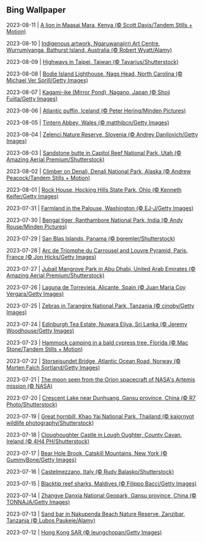 ## Bing Wallpaper
2023-08-11 | [A lion in Maasai Mara, Kenya (© Scott Davis/Tandem Stills + Motion)](./wallpaper/2023-08-11.jpg) 

2023-08-10 | [Indigenous artwork, Ngaruwanajirri Art Centre, Wurrumiyanga, Bathurst Island, Australia (© Robert Wyatt/Alamy)](./wallpaper/2023-08-10.jpg) 

2023-08-09 | [Highways in Taipei, Taiwan (© Tavarius/Shutterstock)](./wallpaper/2023-08-09.jpg) 

2023-08-08 | [Bodie Island Lighthouse, Nags Head, North Carolina (© Michael Ver Sprill/Getty Images)](./wallpaper/2023-08-08.jpg) 

2023-08-07 | [Kagami-ike (Mirror Pond), Nagano, Japan (© Shoji Fujita/Getty Images)](./wallpaper/2023-08-07.jpg) 

2023-08-06 | [Atlantic puffin, Iceland (© Peter Hering/Minden Pictures)](./wallpaper/2023-08-06.jpg) 

2023-08-05 | [Tintern Abbey, Wales (© matthibcn/Getty Images)](./wallpaper/2023-08-05.jpg) 

2023-08-04 | [Zelenci Nature Reserve, Slovenia (© Andrey Danilovich/Getty Images)](./wallpaper/2023-08-04.jpg) 

2023-08-03 | [Sandstone butte in Capitol Reef National Park, Utah (© Amazing Aerial Premium/Shutterstock)](./wallpaper/2023-08-03.jpg) 

2023-08-02 | [Climber on Denali, Denali National Park, Alaska (© Andrew Peacock/Tandem Stills + Motion)](./wallpaper/2023-08-02.jpg) 

2023-08-01 | [Rock House, Hocking Hills State Park, Ohio (© Kenneth Keifer/Getty Images)](./wallpaper/2023-08-01.jpg) 

2023-07-31 | [Farmland in the Palouse, Washington (© EJ-J/Getty Images)](./wallpaper/2023-07-31.jpg) 

2023-07-30 | [Bengal tiger, Ranthambore National Park, India (© Andy Rouse/Minden Pictures)](./wallpaper/2023-07-30.jpg) 

2023-07-29 | [San Blas Islands, Panama (© bgremler/Shutterstock)](./wallpaper/2023-07-29.jpg) 

2023-07-28 | [Arc de Triomphe du Carrousel and Louvre Pyramid, Paris, France (© Jon Hicks/Getty Images)](./wallpaper/2023-07-28.jpg) 

2023-07-27 | [Jubail Mangrove Park in Abu Dhabi, United Arab Emirates (© Amazing Aerial Premium/Shutterstock)](./wallpaper/2023-07-27.jpg) 

2023-07-26 | [Laguna de Torrevieja, Alicante, Spain (© Juan Maria Coy Vergara/Getty Images)](./wallpaper/2023-07-26.jpg) 

2023-07-25 | [Zebras in Tarangire National Park, Tanzania (© cinoby/Getty Images)](./wallpaper/2023-07-25.jpg) 

2023-07-24 | [Edinburgh Tea Estate, Nuwara Eliya, Sri Lanka (© Jeremy Woodhouse/Getty Images)](./wallpaper/2023-07-24.jpg) 

2023-07-23 | [Hammock camping in a bald cypress tree, Florida (© Mac Stone/Tandem Stills + Motion)](./wallpaper/2023-07-23.jpg) 

2023-07-22 | [Storseisundet Bridge, Atlantic Ocean Road, Norway (© Morten Falch Sortland/Getty Images)](./wallpaper/2023-07-22.jpg) 

2023-07-21 | [The moon seen from the Orion spacecraft of NASA's Artemis mission (© NASA)](./wallpaper/2023-07-21.jpg) 

2023-07-20 | [Crescent Lake near Dunhuang, Gansu province, China (© R7 Photo/Shutterstock)](./wallpaper/2023-07-20.jpg) 

2023-07-19 | [Great hornbill, Khao Yai National Park, Thailand (© kajornyot wildlife photography/Shutterstock)](./wallpaper/2023-07-19.jpg) 

2023-07-18 | [Cloughoughter Castle in Lough Oughter, County Cavan, Ireland (© 4H4 PH/Shutterstock)](./wallpaper/2023-07-18.jpg) 

2023-07-17 | [Bear Hole Brook, Catskill Mountains, New York (© GummyBone/Getty Images)](./wallpaper/2023-07-17.jpg) 

2023-07-16 | [Castelmezzano, Italy (© Rudy Balasko/Shutterstock)](./wallpaper/2023-07-16.jpg) 

2023-07-15 | [Blacktip reef sharks, Maldives (© Filippo Bacci/Getty Images)](./wallpaper/2023-07-15.jpg) 

2023-07-14 | [Zhangye Danxia National Geopark, Gansu province, China (© TONNAJA/Getty Images)](./wallpaper/2023-07-14.jpg) 

2023-07-13 | [Sand bar in Nakupenda Beach Nature Reserve, Zanzibar, Tanzania  (© Lubos Paukeje/Alamy)](./wallpaper/2023-07-13.jpg) 

2023-07-12 | [Hong Kong SAR (© leungchopan/Getty Images)](./wallpaper/2023-07-12.jpg) 

